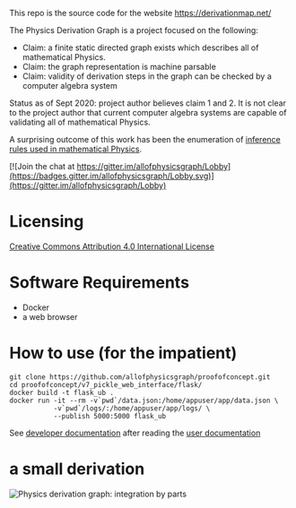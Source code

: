 
This repo is the source code for the website https://derivationmap.net/

The Physics Derivation Graph is a project focused on the following:
* Claim: a finite static directed graph exists which describes all of mathematical Physics. 
* Claim: the graph representation is machine parsable
* Claim: validity of derivation steps in the graph can be checked by a computer algebra system

Status as of Sept 2020: project author believes claim 1 and 2.
It is not clear to the project author that current computer algebra systems are capable of validating all of mathematical Physics.

A surprising outcome of this work has been the enumeration of [inference rules used in mathematical Physics](https://derivationmap.net/user_documentation#inference%20rules).

[![Join the chat at https://gitter.im/allofphysicsgraph/Lobby](https://badges.gitter.im/allofphysicsgraph/Lobby.svg)](https://gitter.im/allofphysicsgraph/Lobby)

# Licensing


[Creative Commons Attribution 4.0 International License](http://creativecommons.org/licenses/by/4.0/)

# Software Requirements

* Docker
* a web browser

# How to use (for the impatient)

    git clone https://github.com/allofphysicsgraph/proofofconcept.git
    cd proofofconcept/v7_pickle_web_interface/flask/
    docker build -t flask_ub .
    docker run -it --rm -v`pwd`/data.json:/home/appuser/app/data.json \
               -v`pwd`/logs/:/home/appuser/app/logs/ \
               --publish 5000:5000 flask_ub

See [developer documentation](https://derivationmap.net/developer_documentation?referrer=github_README) after reading the [user documentation](https://derivationmap.net/user_documentation)

# a small derivation

![Physics derivation graph: integration by parts](https://derivationmap.net/static/derivation_000009_baa130c08a240e5ea9a5abe53425377d.png)
